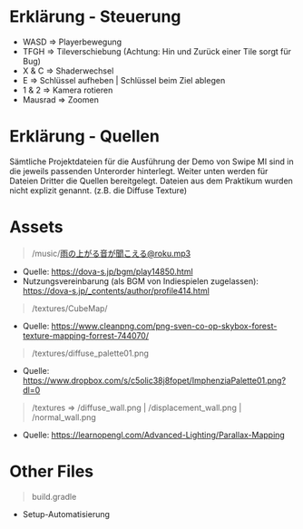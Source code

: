 # Erklärung - Steuerung
- WASD => Playerbewegung
- TFGH => Tileverschiebung (Achtung: Hin und Zurück einer Tile sorgt für Bug)
- X & C => Shaderwechsel
- E => Schlüssel aufheben | Schlüssel beim Ziel ablegen
- 1 & 2 => Kamera rotieren
- Mausrad => Zoomen

# Erklärung - Quellen
Sämtliche Projektdateien für die Ausführung der Demo von Swipe MI sind in die jeweils passenden Unterorder hinterlegt.
Weiter unten werden für Dateien Dritter die Quellen bereitgelegt. Dateien aus dem Praktikum wurden nicht explizit genannt. (z.B. die Diffuse Texture)

# Assets
>/music/雨の上がる音が聞こえる@roku.mp3
- Quelle: https://dova-s.jp/bgm/play14850.html
- Nutzungsvereinbarung (als BGM von Indiespielen zugelassen): https://dova-s.jp/_contents/author/profile414.html
>/textures/CubeMap/
- Quelle: https://www.cleanpng.com/png-sven-co-op-skybox-forest-texture-mapping-forrest-744070/
>/textures/diffuse_palette01.png
- Quelle: https://www.dropbox.com/s/c5olic38j8fopet/ImphenziaPalette01.png?dl=0
>/textures => /diffuse_wall.png | /displacement_wall.png | /normal_wall.png
- Quelle: https://learnopengl.com/Advanced-Lighting/Parallax-Mapping


# Other Files
>build.gradle
- Setup-Automatisierung
